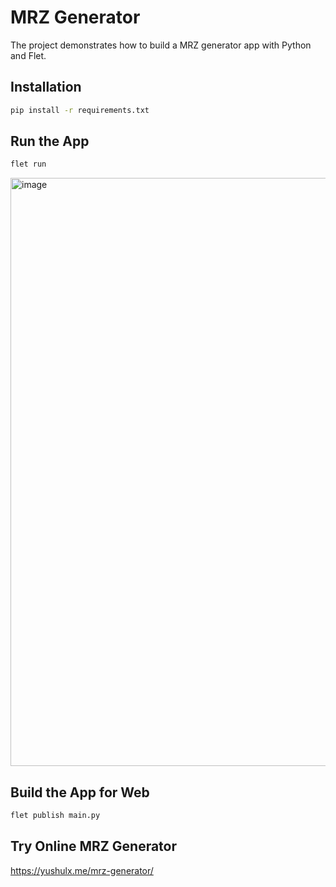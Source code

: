 # MRZ Generator
The project demonstrates how to build a MRZ generator app with Python and Flet.

## Installation

```bash
pip install -r requirements.txt
```

## Run the App

```bash
flet run
```

<img width="941" alt="image" src="https://github.com/yushulx/mrz-generator/assets/2202306/37bb56ab-188c-4f53-859a-0d0ef737e93c">


## Build the App for Web

```bash
flet publish main.py
```

## Try Online MRZ Generator
https://yushulx.me/mrz-generator/
